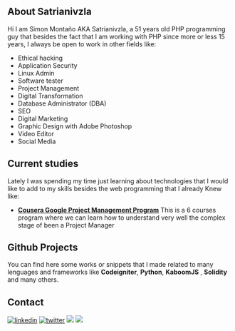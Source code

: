 
## About Satrianivzla

Hi I am Simon Montaño AKA Satrianivzla, a 51 years old PHP programming guy that besides the fact that I am working with PHP since more or less 15 years, I always be open to work in other fields like:
- Ethical hacking
- Application Security
- Linux Admin 
- Software tester
- Project Management
- Digital Transformation
- Database Administrator (DBA) 
- SEO
- Digital Marketing
- Graphic Design with Adobe Photoshop
- Video Editor
- Social Media

## Current studies
Lately I was spending my time just learning about technologies that I would like to add to my skills besides the web programming that I already Knew like:
- **[Cousera Google Project Management Program](https://www.coursera.org/account/accomplishments/certificate/EN2EGPNAN8EW "Cousera Google Project Management Program")** This is a 6 courses program where we can learn how to understand very well the complex stage of been a Project Manager 

## Github Projects
You can find here some works or snippets that I made related to many lenguages and frameworks like **Codeigniter**, **Python**, **KaboomJS** , **Solidity** and many others. 

## Contact
[![linkedin](https://img.shields.io/badge/linkedin-0A66C2?style=for-the-badge&logo=linkedin&logoColor=white&style=plastic)](https://www.linkedin.com/in/simonmontano/)
[![twitter](https://img.shields.io/badge/twitter-1DA1F2?style=for-the-badge&logo=twitter&logoColor=white&style=plastic)](https://twitter.com/simonmontano3)
![](https://komarev.com/ghpvc/?username=satrianivzla&style=flat-square)
![](https://dcbadge.vercel.app/api/shield/831321477974065162)

<!---
satrianivzla/satrianivzla is a ✨ special ✨ repository because its `README.md` (this file) appears on your GitHub profile.
You can click the Preview link to take a look at your changes.


- 👋 Hi, I’m @satrianivzla
- 👀 I’m interested in ...
- 🌱 I’m currently learning ...
- 💞️ I’m looking to collaborate on ...
- 📫 How to reach me ...

--->
